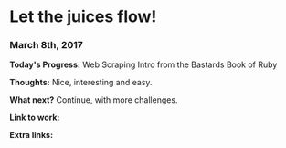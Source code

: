 # Let the juices flow!


### March 8th, 2017

**Today's Progress:** Web Scraping Intro from the Bastards Book  of Ruby 

**Thoughts:** Nice, interesting and easy.

**What next?** Continue, with more challenges.

**Link to work:** 

**Extra links:**
